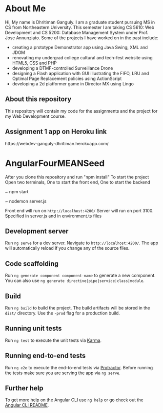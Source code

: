 <h1>About Me</h1>
Hi, My name is Dhritiman Ganguly. I am a graduate student pursuing MS in CS from Northeastern University. This semester I am taking CS 5610: Web Development and CS 5200: Database Management System under Prof. Jose Annunziato. Some of the projects I have worked on in the past include:
<ul>
  <li> creating a prototype Demonstrator app using Java Swing, XML and JDOM </li>
  <li> renovating my undergrad college cultural and tech-fest website using HTML5, CSS and PHP </li>
  <li> developing a DTMF-controlled Surveillance Drone </li>
  <li> designing a Flash application with GUI illustrating the FIFO, LRU and Optimal Page Replacement policies using ActionScript </li>
  <li> developing a 2d platformer game in Director MX using Lingo </li>
</ul>

<h2>About this repository</h2>
This repository will contain my code for the assignments and the project for my Web Development course.

<h2>Assignment 1 app on Heroku link</h2>
https://webdev-ganguly-dhritiman.herokuapp.com/

# AngularFourMEANSeed

After you clone this repository and run "npm install"
To start the project
Open two terminals, One to start the front end, One to start the backend

~ npm start


~ nodemon server.js

Front end will run on `http://localhost:4200/`
Server will run on port 3100. Specified in server.js and in environment.ts files







## Development server

Run `ng serve` for a dev server. Navigate to `http://localhost:4200/`. The app will automatically reload if you change any of the source files.

## Code scaffolding

Run `ng generate component component-name` to generate a new component. You can also use `ng generate directive|pipe|service|class|module`.

## Build

Run `ng build` to build the project. The build artifacts will be stored in the `dist/` directory. Use the `-prod` flag for a production build.

## Running unit tests

Run `ng test` to execute the unit tests via [Karma](https://karma-runner.github.io).

## Running end-to-end tests

Run `ng e2e` to execute the end-to-end tests via [Protractor](http://www.protractortest.org/).
Before running the tests make sure you are serving the app via `ng serve`.

## Further help

To get more help on the Angular CLI use `ng help` or go check out the [Angular CLI README](https://github.com/angular/angular-cli/blob/master/README.md).
